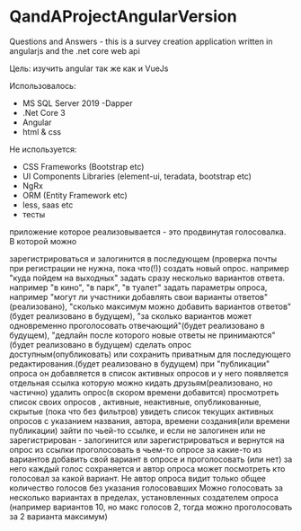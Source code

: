 # QandAProjectAngularVersion
Questions and Answers - this is a survey creation application written in angularjs and the .net core web api

Цель: изучить angular так же как и VueJs

Использовалось:
- MS SQL Server 2019 -Dapper 
- .Net Core 3 
- Angular 
- html & css

Не используется: 
- CSS Frameworks (Bootstrap etc) 
- UI Components Libraries (element-ui, teradata, bootstrap etc) 
- NgRx 
- ORM (Entity Framework etc) 
- less, saas etc
- тесты

приложение которое реализовывается - это продвинутая голосовалка. В которой можно

зарегистрироваться и залогинится в последующем (проверка почты при регистрации не нужна, пока что(!))
создать новый опрос. например "куда пойдем на выходных"
задать сразу несколько вариантов ответа. например "в кино", "в парк", "в туалет"
задать параметры опроса, например "могут ли участники добавлять свои варианты ответов"(реализовано), "сколько максимум можно добавить вариантов ответов"(будет реализовано в будущем), "за сколько вариантов может одновременно проголосовать отвечающий"(будет реализовано в будущем), "дедлайн после которого новые ответы не принимаются"(будет реализовано в будущем)
сделать опрос доступным(опубликовать) или сохранить приватным для последующего редактирования.(будет реализовано в будущем)
при "публикации" опроса он добавляется в список активных опросов и у него появляется отдельная ссылка которую можно кидать друзьям(реализовано, но частично)
удалить опрос(в скором времени добавится)
просмотреть список своих опросов , активные, неактивные, опубликованные, скрытые (пока что без фильтров)
увидеть список текущих активных опросов с указанием названия, автора, времени создания(или времени публикации)
зайти по чьей-то ссылке, и если не залогинен или не зарегистрирован - залогинится или зарегистрироваться и вернутся на опрос из ссылки
проголосовать в чьем-то опросе за какие-то из вариантов
добавить свой вариант в опросе и проголосовать (или нет) за него
каждый голос сохраняется и автор опроса может посмотреть кто голосовал за какой вариант. Не автор опроса видит только общее количество голосов без указания голосовавших Можно голосовать за несколько вариантах в пределах, установленных создателем опроса (например вариантов 10, но макс голосов 2, тогда можно проголосовать за 2 варианта максимум)
